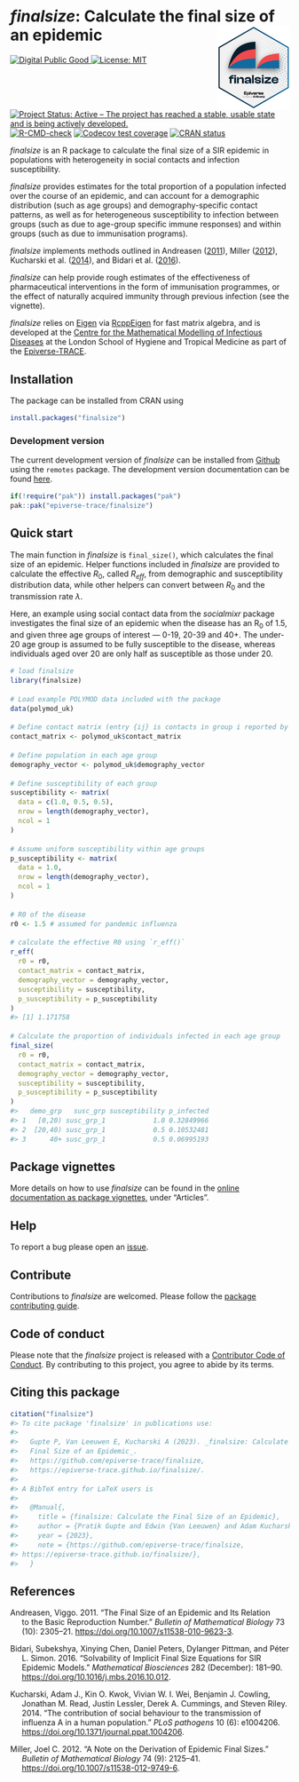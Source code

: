 
# *finalsize*: Calculate the final size of an epidemic <img src="man/figures/logo.png" align="right" width="130"/>

<!-- badges: start -->

<a href="https://app.digitalpublicgoods.net/a/10557"><img src="https://digitalpublicgoods.net/registry/dpgicon.svg" alt="Digital Public Good" height="25">
[![License:
MIT](https://img.shields.io/badge/License-MIT-blue.svg)](https://opensource.org/license/mit/)
[![Project Status: Active – The project has reached a stable, usable
state and is being actively
developed.](https://www.repostatus.org/badges/latest/active.svg)](https://www.repostatus.org/#active)
[![R-CMD-check](https://github.com/epiverse-trace/finalsize/actions/workflows/R-CMD-check.yaml/badge.svg)](https://github.com/epiverse-trace/finalsize/actions/workflows/R-CMD-check.yaml)
[![Codecov test
coverage](https://codecov.io/gh/epiverse-trace/finalsize/branch/main/graph/badge.svg)](https://app.codecov.io/gh/epiverse-trace/finalsize?branch=main)
[![CRAN
status](https://www.r-pkg.org/badges/version/finalsize)](https://CRAN.R-project.org/package=finalsize)
<!-- badges: end -->

*finalsize* is an R package to calculate the final size of a SIR
epidemic in populations with heterogeneity in social contacts and
infection susceptibility.

*finalsize* provides estimates for the total proportion of a population
infected over the course of an epidemic, and can account for a
demographic distribution (such as age groups) and demography-specific
contact patterns, as well as for heterogeneous susceptibility to
infection between groups (such as due to age-group specific immune
responses) and within groups (such as due to immunisation programs).

*finalsize* implements methods outlined in Andreasen
([2011](#ref-andreasen2011)), Miller ([2012](#ref-miller2012)),
Kucharski et al. ([2014](#ref-kucharski2014)), and Bidari et al.
([2016](#ref-bidari2016)).

*finalsize* can help provide rough estimates of the effectiveness of
pharmaceutical interventions in the form of immunisation programmes, or
the effect of naturally acquired immunity through previous infection
(see the vignette).

*finalsize* relies on [Eigen](https://gitlab.com/libeigen/eigen) via
[RcppEigen](https://github.com/RcppCore/RcppEigen) for fast matrix
algebra, and is developed at the [Centre for the Mathematical Modelling
of Infectious
Diseases](https://www.lshtm.ac.uk/research/centres/centre-mathematical-modelling-infectious-diseases)
at the London School of Hygiene and Tropical Medicine as part of the
[Epiverse-TRACE](https://data.org/initiatives/epiverse/).

## Installation

The package can be installed from CRAN using

``` r
install.packages("finalsize")
```

### Development version

The current development version of *finalsize* can be installed from
[Github](https://github.com/epiverse-trace/finalsize) using the
`remotes` package. The development version documentation can be found
[here](https://epiverse-trace.github.io/finalsize/dev/).

``` r
if(!require("pak")) install.packages("pak")
pak::pak("epiverse-trace/finalsize")
```

## Quick start

The main function in *finalsize* is `final_size()`, which calculates the
final size of an epidemic. Helper functions included in *finalsize* are
provided to calculate the effective $R_0$, called $R_{eff}$, from
demographic and susceptibility distribution data, while other helpers
can convert between $R_0$ and the transmission rate $\lambda$.

Here, an example using social contact data from the *socialmixr* package
investigates the final size of an epidemic when the disease has an
R<sub>0</sub> of 1.5, and given three age groups of interest — 0-19,
20-39 and 40+. The under-20 age group is assumed to be fully susceptible
to the disease, whereas individuals aged over 20 are only half as
susceptible as those under 20.

``` r
# load finalsize
library(finalsize)

# Load example POLYMOD data included with the package
data(polymod_uk)

# Define contact matrix (entry {ij} is contacts in group i reported by group j)
contact_matrix <- polymod_uk$contact_matrix

# Define population in each age group
demography_vector <- polymod_uk$demography_vector

# Define susceptibility of each group
susceptibility <- matrix(
  data = c(1.0, 0.5, 0.5),
  nrow = length(demography_vector),
  ncol = 1
)

# Assume uniform susceptibility within age groups
p_susceptibility <- matrix(
  data = 1.0,
  nrow = length(demography_vector),
  ncol = 1
)

# R0 of the disease
r0 <- 1.5 # assumed for pandemic influenza

# calculate the effective R0 using `r_eff()`
r_eff(
  r0 = r0,
  contact_matrix = contact_matrix,
  demography_vector = demography_vector,
  susceptibility = susceptibility,
  p_susceptibility = p_susceptibility
)
#> [1] 1.171758

# Calculate the proportion of individuals infected in each age group
final_size(
  r0 = r0,
  contact_matrix = contact_matrix,
  demography_vector = demography_vector,
  susceptibility = susceptibility,
  p_susceptibility = p_susceptibility
)
#>   demo_grp   susc_grp susceptibility p_infected
#> 1   [0,20) susc_grp_1            1.0 0.32849966
#> 2  [20,40) susc_grp_1            0.5 0.10532481
#> 3      40+ susc_grp_1            0.5 0.06995193
```

## Package vignettes

More details on how to use *finalsize* can be found in the [online
documentation as package
vignettes](https://epiverse-trace.github.io/finalsize/), under
“Articles”.

## Help

To report a bug please open an
[issue](https://github.com/epiverse-trace/finalsize/issues/new/choose).

## Contribute

Contributions to *finalsize* are welcomed. Please follow the [package
contributing
guide](https://github.com/epiverse-trace/finalsize/blob/main/.github/CONTRIBUTING.md).

## Code of conduct

Please note that the *finalsize* project is released with a [Contributor
Code of
Conduct](https://github.com/epiverse-trace/.github/blob/main/CODE_OF_CONDUCT.md).
By contributing to this project, you agree to abide by its terms.

## Citing this package

``` r
citation("finalsize")
#> To cite package 'finalsize' in publications use:
#> 
#>   Gupte P, Van Leeuwen E, Kucharski A (2023). _finalsize: Calculate the
#>   Final Size of an Epidemic_.
#>   https://github.com/epiverse-trace/finalsize,
#>   https://epiverse-trace.github.io/finalsize/.
#> 
#> A BibTeX entry for LaTeX users is
#> 
#>   @Manual{,
#>     title = {finalsize: Calculate the Final Size of an Epidemic},
#>     author = {Pratik Gupte and Edwin {Van Leeuwen} and Adam Kucharski},
#>     year = {2023},
#>     note = {https://github.com/epiverse-trace/finalsize,
#> https://epiverse-trace.github.io/finalsize/},
#>   }
```

## References

<div id="refs" class="references csl-bib-body hanging-indent">

<div id="ref-andreasen2011" class="csl-entry">

Andreasen, Viggo. 2011. “The Final Size of an Epidemic and Its Relation
to the Basic Reproduction Number.” *Bulletin of Mathematical Biology* 73
(10): 2305–21. <https://doi.org/10.1007/s11538-010-9623-3>.

</div>

<div id="ref-bidari2016" class="csl-entry">

Bidari, Subekshya, Xinying Chen, Daniel Peters, Dylanger Pittman, and
Péter L. Simon. 2016. “Solvability of Implicit Final Size Equations for
SIR Epidemic Models.” *Mathematical Biosciences* 282 (December): 181–90.
<https://doi.org/10.1016/j.mbs.2016.10.012>.

</div>

<div id="ref-kucharski2014" class="csl-entry">

Kucharski, Adam J., Kin O. Kwok, Vivian W. I. Wei, Benjamin J. Cowling,
Jonathan M. Read, Justin Lessler, Derek A. Cummings, and Steven Riley.
2014. “The contribution of social behaviour to the transmission of
influenza A in a human population.” *PLoS pathogens* 10 (6): e1004206.
<https://doi.org/10.1371/journal.ppat.1004206>.

</div>

<div id="ref-miller2012" class="csl-entry">

Miller, Joel C. 2012. “A Note on the Derivation of Epidemic Final
Sizes.” *Bulletin of Mathematical Biology* 74 (9): 2125–41.
<https://doi.org/10.1007/s11538-012-9749-6>.

</div>

</div>
